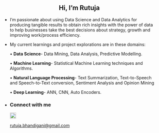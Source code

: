 <h2 align = 'center'> Hi, I’m Rutuja </h2>

- I’m passionate about using Data Science and Data Analytics for producing tangible results to obtain rich insights with the power of data to help businesses take the best decisions about strategy, growth and improving work/process efficiency.
- My current learnings and project explorations are in these domains:

    •   **Data Science**- Data Mining, Data Analysis, Predictive Modelling.
    
    •	**Machine Learning**- Statistical Machine Learning techniques and Algorithms.
    
    •	**Natural Language Processing**- Text Summarization, Text-to-Speech and Speech-to-Text conversion, Sentiment Analysis and Opinion Mining
    
    •	**Deep Learning**- ANN, CNN, Auto Encoders.
 
- <h3> Connect with me </h3>
  <a href = 'https://www.linkedin.com/in/rutuja-bhandigani-758796195'> <img width = '20px' align= 'center'        src="https://raw.githubusercontent.com/rahulbanerjee26/githubAboutMeGenerator/main/icons/linked-in-alt.svg"/></a>
  
  rutuja.bhandigani@gmail.com

<!---
rutujab11/rutujab11 is a ✨ special ✨ repository because its `README.md` (this file) appears on your GitHub profile.
You can click the Preview link to take a look at your changes.
--->
